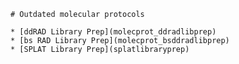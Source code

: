     # Outdated molecular protocols
    
    * [ddRAD Library Prep](molecprot_ddradlibprep)
    * [bs RAD Library Prep](molecprot_bsddradlibprep)
    * [SPLAT Library Prep](splatlibraryprep)

